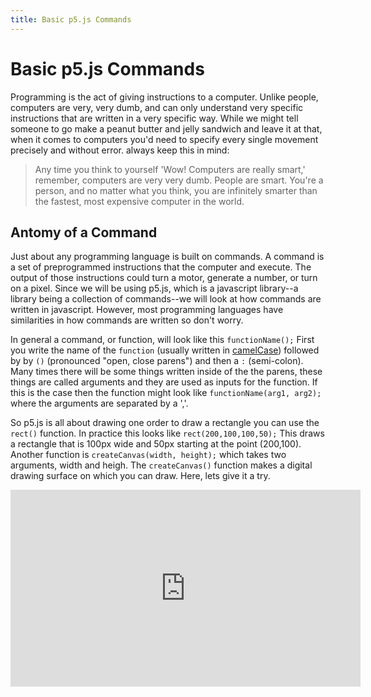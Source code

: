 ```yaml
---
title: Basic p5.js Commands
---
```

# Basic p5.js Commands
Programming is the act of giving instructions to a computer. Unlike people, computers are very, very dumb, and can only understand very specific instructions that are written in a very specific way. While we might tell someone to go make a peanut butter and jelly sandwich and leave it at that, when it comes to computers you'd need to specify every single movement precisely and without error. always keep this in mind:
>Any time you think to yourself 'Wow! Computers are really smart,' remember, computers are very very dumb. People are smart. You're a person, and no matter what you think, you are infinitely smarter than the fastest, most expensive computer in the world.

## Antomy of a Command
Just about any programming language is built on commands. A command is a set of preprogrammed instructions that the computer and execute. The output of those instructions could turn a motor, generate a number, or turn on a pixel. Since we will be using p5.js, which is a javascript library--a library being a collection of commands--we will look at how commands are written in javascript. However, most programming languages have similarities in how commands are written so don't worry.

In general a command, or function, will look like this `functionName();` First you write the name of the `function` (usually written in [camelCase](https://en.wikipedia.org/wiki/Camel_case)) followed by by `()` (pronounced "open, close parens") and then a `:` (semi-colon). Many times there will be some things written inside of the the parens, these things are called arguments and they are used as inputs for the function. If this is the case then the function might look like `functionName(arg1, arg2);` where the arguments are separated by a ','.

So p5.js is all about drawing one order to draw a rectangle you can use the `rect()` function. In practice this looks like `rect(200,100,100,50);` This draws a rectangle that is 100px wide and 50px starting at the point (200,100). Another function is `createCanvas(width, height);` which takes two arguments, width and heigh. The `createCanvas()` function makes a digital drawing surface on which you can draw. Here, lets give it a try.

<script type="text/p5" data-autoplay>
createCanvas(200,200);
rect(20,50,100,25);
</script>

<script type="text/p5" data-width="100" data-preview-width="400" data-autoplay>
function setup() {
  createCanvas(100, 100);
  background(255, 0, 200);
}
</script>


<iframe width="560" height="315" src="https://www.youtube.com/embed/D1ELEeIs0j8?rel=0" frameborder="0" allow="autoplay; encrypted-media" allowfullscreen></iframe>
